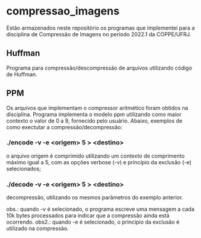 # compressao_imagens
Estão armazenados neste repositório os programas que implementei para a disciplina de Compressão de Imagens no período 2022.1 da COPPE/UFRJ.

## Huffman
Programa para compressão/descompressão de arquivos utilizando código de Huffman.

## PPM
Os arquivos que implementam o compressor aritmético foram obtidos na disciplina. Programa implementa o modelo ppm utilizando como maior contexto o valor de 0 a 9, fornecido pelo usuário. Abaixo, exemplos de como exectutar a compressão/decompressão:

### ./encode -v -e \<origem\> 5 > \<destino\>

o arquivo origem é comprimido utilizando um contexto de comprimento máximo igual a 5, com as opções verbose (-v) e príncípio da exclusão (-e) selecionados;

### ./decode -v -e \<origem\> 5 > \<destino\>

decompressão, utilizando os mesmos parâmetros do exemplo anterior.

obs.: quando -v é selecionado, o programa escreve uma mensagem a cada 10k bytes processados para indicar que a compressão ainda está ocorrendo.
obs2.: quando -e é selecionado, o princípio da exclusão é utilizado na compressão.
